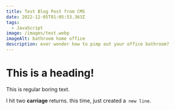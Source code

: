 ```yaml
---
title: Test Blog Post from CMS
date: 2022-12-05T01:05:53.363Z
tags:
  - JavaScript
image: /images/test.webp
imageAlt: bathroom home office
description: ever wonder how to pimp out your office bathroom?
---
```

# T﻿his is a heading!

T﻿his is regular boring text.

I﻿ hit two **carriage** returns. 
t﻿his time, just created a` new line`.